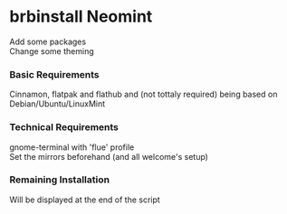 # brbinstall Neomint
Add some packages  
Change some theming

### Basic Requirements
Cinnamon, flatpak and flathub and (not tottaly required) being based on Debian/Ubuntu/LinuxMint

### Technical Requirements
gnome-terminal with 'flue' profile  
Set the mirrors beforehand (and all welcome's setup)

### Remaining Installation
Will be displayed at the end of the script
